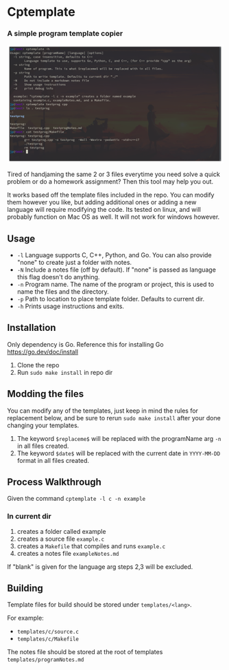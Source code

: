 # Cptemplate
### A simple program template copier

![cptemplate](cptemplate.png)

Tired of handjaming the same 2 or 3 files everytime you need solve a quick problem or do a homework assignment?
Then this tool may help you out.

It works based off the template files included in the repo. You can modify them however you like, but adding
additional ones or adding a new language will require modifying the code. Its tested on linux, and will probably function
on Mac OS as well. It will not work for windows however.

## Usage
- `-l` Language supports C, C++, Python, and Go. You can also provide "none" to create just a folder with notes.
- `-N` Include a notes file (off by default). If "none" is passed as language this flag doesn't do anything.
- `-n` Program name. The name of the program or project, this is used to name the files and the directory.
- `-p` Path to location to place template folder. Defaults to current dir.
- `-h` Prints usage instructions and exits.

## Installation
Only dependency is Go. Reference this for installing Go https://go.dev/doc/install
1. Clone the repo
2. Run `sudo make install` in repo dir

## Modding the files
You can modify any of the templates, just keep in mind the rules for replacement below, and be sure to rerun `sudo make install` after your done changing your templates.
1. The keyword `$replaceme$` will be replaced with the programName arg `-n` in all files created.
2. The keyword `$date$` will be replaced with the current date in `YYYY-MM-DD` format in all files created.


## Process Walkthrough
Given the command `cptemplate -l c -n example`
### In current dir
1. creates a folder called example
2. creates a source file `example.c`
3. creates a `Makefile` that compiles and runs `example.c`
4. creates a notes file `exampleNotes.md`

If "blank" is given for the language arg steps 2,3 will be excluded.

## Building
Template files for build should be stored under `templates/<lang>`.

For example:
- `templates/c/source.c`
- `templates/c/Makefile`

The notes file should be stored at the root of templates `templates/programNotes.md`



